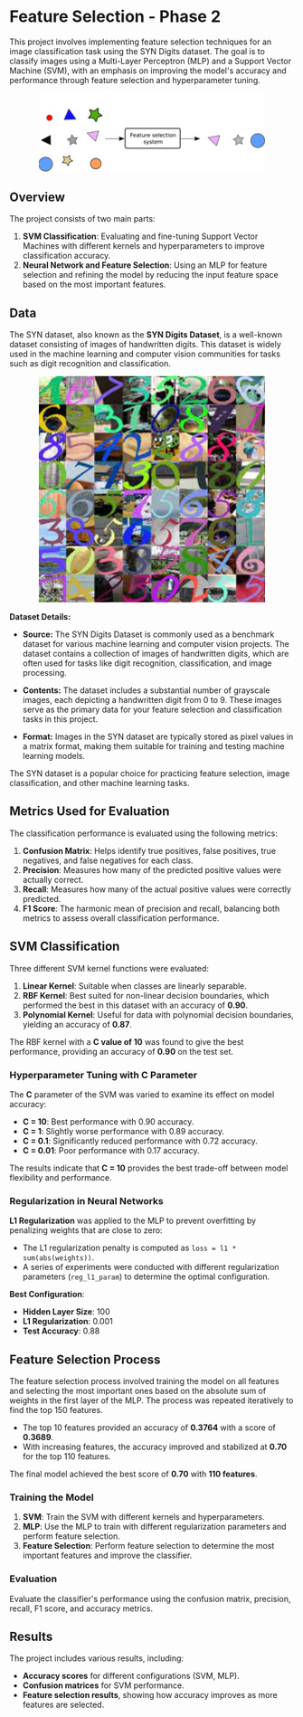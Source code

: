 # Feature Selection - Phase 2

This project involves implementing feature selection techniques for an image classification task using the SYN Digits dataset. The goal is to classify images using a Multi-Layer Perceptron (MLP) and a Support Vector Machine (SVM), with an emphasis on improving the model's accuracy and performance through feature selection and hyperparameter tuning.

<p align="center">
  <img src="images/imge10.png" alt="feature_selection" width="400">
</p>

## Overview

The project consists of two main parts:
1. **SVM Classification**: Evaluating and fine-tuning Support Vector Machines with different kernels and hyperparameters to improve classification accuracy.
2. **Neural Network and Feature Selection**: Using an MLP for feature selection and refining the model by reducing the input feature space based on the most important features.

## Data

The SYN dataset, also known as the **SYN Digits Dataset**, is a well-known dataset consisting of images of handwritten digits. This dataset is widely used in the machine learning and computer vision communities for tasks such as digit recognition and classification.

<p align="center">
  <img src="images/imge4.png" alt="SYN_Dataset" width="400">
</p>

**Dataset Details:**

- **Source:** The SYN Digits Dataset is commonly used as a benchmark dataset for various machine learning and computer vision projects. The dataset contains a collection of images of handwritten digits, which are often used for tasks like digit recognition, classification, and image processing.

- **Contents:** The dataset includes a substantial number of grayscale images, each depicting a handwritten digit from 0 to 9. These images serve as the primary data for your feature selection and classification tasks in this project.

- **Format:** Images in the SYN dataset are typically stored as pixel values in a matrix format, making them suitable for training and testing machine learning models.

The SYN dataset is a popular choice for practicing feature selection, image classification, and other machine learning tasks.

## Metrics Used for Evaluation

The classification performance is evaluated using the following metrics:
1. **Confusion Matrix**: Helps identify true positives, false positives, true negatives, and false negatives for each class.
2. **Precision**: Measures how many of the predicted positive values were actually correct.
3. **Recall**: Measures how many of the actual positive values were correctly predicted.
4. **F1 Score**: The harmonic mean of precision and recall, balancing both metrics to assess overall classification performance.

## SVM Classification

Three different SVM kernel functions were evaluated:
1. **Linear Kernel**: Suitable when classes are linearly separable.
2. **RBF Kernel**: Best suited for non-linear decision boundaries, which performed the best in this dataset with an accuracy of **0.90**.
3. **Polynomial Kernel**: Useful for data with polynomial decision boundaries, yielding an accuracy of **0.87**.

The RBF kernel with a **C value of 10** was found to give the best performance, providing an accuracy of **0.90** on the test set.

### Hyperparameter Tuning with C Parameter

The **C** parameter of the SVM was varied to examine its effect on model accuracy:
- **C = 10**: Best performance with 0.90 accuracy.
- **C = 1**: Slightly worse performance with 0.89 accuracy.
- **C = 0.1**: Significantly reduced performance with 0.72 accuracy.
- **C = 0.01**: Poor performance with 0.17 accuracy.

The results indicate that **C = 10** provides the best trade-off between model flexibility and performance.

### Regularization in Neural Networks

**L1 Regularization** was applied to the MLP to prevent overfitting by penalizing weights that are close to zero:
- The L1 regularization penalty is computed as `loss = l1 * sum(abs(weights))`.
- A series of experiments were conducted with different regularization parameters (`reg_l1_param`) to determine the optimal configuration.

**Best Configuration**:
- **Hidden Layer Size**: 100
- **L1 Regularization**: 0.001
- **Test Accuracy**: 0.88

## Feature Selection Process

The feature selection process involved training the model on all features and selecting the most important ones based on the absolute sum of weights in the first layer of the MLP. The process was repeated iteratively to find the top 150 features.

- The top 10 features provided an accuracy of **0.3764** with a score of **0.3689**.
- With increasing features, the accuracy improved and stabilized at **0.70** for the top 110 features.

The final model achieved the best score of **0.70** with **110 features**.

### Training the Model

1. **SVM**: Train the SVM with different kernels and hyperparameters.
2. **MLP**: Use the MLP to train with different regularization parameters and perform feature selection.
3. **Feature Selection**: Perform feature selection to determine the most important features and improve the classifier.

### Evaluation

Evaluate the classifier's performance using the confusion matrix, precision, recall, F1 score, and accuracy metrics.

## Results

The project includes various results, including:
- **Accuracy scores** for different configurations (SVM, MLP).
- **Confusion matrices** for SVM performance.
- **Feature selection results**, showing how accuracy improves as more features are selected.
